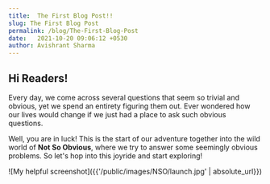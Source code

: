 ```yaml
---
title:  The First Blog Post!!
slug: The First Blog Post
permalink: /blog/The-First-Blog-Post
date:   2021-10-20 09:06:12 +0530
author: Avishrant Sharma
---
```


## Hi Readers!

Every day, we come across several questions that seem so trivial and obvious, yet
we spend an entirety figuring them out. Ever wondered how our lives would change if we just had a place 
to ask such obvious questions. 

Well, you are in luck! This is the start of our adventure together into the wild world of **Not So Obvious**, where we try to answer some seemingly obvious problems. So let's hop into this joyride and start exploring!

![My helpful screenshot]({{'/public/images/NSO/launch.jpg' | absolute_url}})
